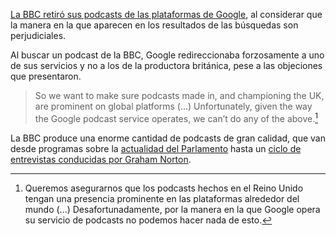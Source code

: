 [La BBC retiró sus podcasts de las plataformas de Google](http://www.bbc.co.uk/blogs/aboutthebbc/entries/d68712d7-bd24-440f-94a0-1c6a4cdee71a), al considerar que la manera en la que aparecen en los resultados de las búsquedas son perjudiciales.

Al buscar un podcast de la BBC, Google  redireccionaba forzosamente a uno de sus servicios y no a los de la productora británica, pese a las objeciones que presentaron.

> So we want to make sure podcasts made in, and championing the UK, are prominent on global platforms (...)
Unfortunately, given the way the Google podcast service operates, we can’t do any of the above.[^1]

La BBC produce una enorme cantidad de podcasts de gran calidad, que van desde programas sobre la [actualidad del Parlamento](https://www.bbc.co.uk/programmes/p02s8yk1/episodes/downloads) hasta un [ciclo de entrevistas conducidas por Graham Norton](https://www.bbc.co.uk/programmes/p02nrtl3/episodes/downloads).

[^1]: Queremos asegurarnos que los podcasts hechos en el Reino Unido tengan una presencia prominente en las plataformas alrededor del mundo (...) Desafortunadamente, por la manera en la que Google opera su servicio de podcasts no podemos hacer nada de esto.

